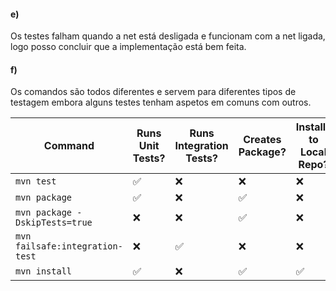 #### e) 
Os testes falham quando a net está desligada e funcionam com a net ligada, logo posso concluir que a implementação está bem feita.


#### f)
Os comandos são todos diferentes e servem para diferentes tipos de testagem embora alguns testes tenham aspetos em comuns com outros.

| Command | Runs Unit Tests? | Runs Integration Tests? | Creates Package? | Installs to Local Repo? |
|---------|---|----|---|-----|
| `mvn test` | ✅ | ❌ | ❌ | ❌ |
| `mvn package` | ✅ | ❌ | ✅ | ❌ |
| `mvn package -DskipTests=true` | ❌ | ❌ | ✅ | ❌ |
| `mvn failsafe:integration-test` | ❌ | ✅ | ❌ | ❌ |
| `mvn install` | ✅ | ❌ | ✅ | ✅ |
